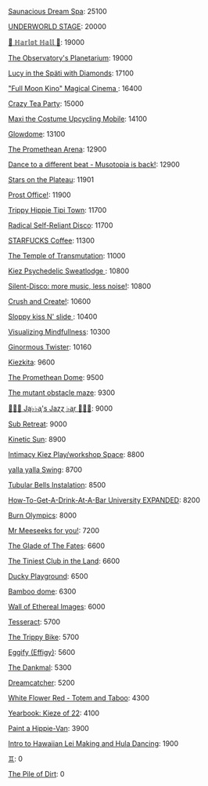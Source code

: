 [Saunacious Dream Spa](https://kiezburn.dreams.wtf/kiez-burn-2022/625156b9bff459002d4b0801): 25100

[UNDERWORLD STAGE](https://kiezburn.dreams.wtf/kiez-burn-2022/624b3b15bff459002d47560e): 20000

[🍑 ℍ𝕒𝕣𝕝𝕠𝕥 ℍ𝕒𝕝𝕝 🍑](https://kiezburn.dreams.wtf/kiez-burn-2022/625062fcbff459002d4a2279): 19000

[The Observatory's Planetarium](https://kiezburn.dreams.wtf/kiez-burn-2022/6251457dbff459002d4add81): 19000

[Lucy in the Späti with Diamonds](https://kiezburn.dreams.wtf/kiez-burn-2022/62417185bff459002d4579a3): 17100

[ "Full Moon Kino" Magical Cinema ](https://kiezburn.dreams.wtf/kiez-burn-2022/62502e40bff459002d49db0d): 16400

[Crazy Tea Party](https://kiezburn.dreams.wtf/kiez-burn-2022/624f3ec9bff459002d495da3): 15000

[Maxi the Costume Upcycling Mobile](https://kiezburn.dreams.wtf/kiez-burn-2022/625303b9bff459002d4e9647): 14100

[Glowdome](https://kiezburn.dreams.wtf/kiez-burn-2022/6253221dbff459002d4f33b8): 13100

[The Promethean Arena](https://kiezburn.dreams.wtf/kiez-burn-2022/62517552bff459002d4b2f4c): 12900

[Dance to a different beat - Musotopia is back!](https://kiezburn.dreams.wtf/kiez-burn-2022/6252a290bff459002d4cf22c): 12900

[Stars on the Plateau](https://kiezburn.dreams.wtf/kiez-burn-2022/62505020bff459002d4a0115): 11901

[Prost Office!](https://kiezburn.dreams.wtf/kiez-burn-2022/62506c97bff459002d4a291c): 11900

[Trippy Hippie Tipi Town](https://kiezburn.dreams.wtf/kiez-burn-2022/6250a340bff459002d4a86d2): 11700

[Radical Self-Reliant Disco](https://kiezburn.dreams.wtf/kiez-burn-2022/624c0e65bff459002d47ad27): 11700

[STARFUCKS Coffee](https://kiezburn.dreams.wtf/kiez-burn-2022/62525edebff459002d4c88e4): 11300

[The Temple of Transmutation](https://kiezburn.dreams.wtf/kiez-burn-2022/62499a8dbff459002d46e87a): 11000

[Kiez Psychedelic Sweatlodge ](https://kiezburn.dreams.wtf/kiez-burn-2022/6252c733bff459002d4d4e0a): 10800

[Silent-Disco: more music, less noise!](https://kiezburn.dreams.wtf/kiez-burn-2022/624f3aaabff459002d4950e4): 10800

[Crush and Create!](https://kiezburn.dreams.wtf/kiez-burn-2022/624f063abff459002d48ca8c): 10600

[Sloppy kiss N' slide ](https://kiezburn.dreams.wtf/kiez-burn-2022/62534fedbff459002d51406f): 10400

[Visualizing Mindfullness](https://kiezburn.dreams.wtf/kiez-burn-2022/625303cabff459002d4e980e): 10300

[Ginormous Twister](https://kiezburn.dreams.wtf/kiez-burn-2022/6251dd67bff459002d4c2197): 10160

[Kiezkita](https://kiezburn.dreams.wtf/kiez-burn-2022/625352d6bff459002d516cab): 9600

[The Promethean Dome](https://kiezburn.dreams.wtf/kiez-burn-2022/6250072fbff459002d49b341): 9500

[The mutant obstacle maze](https://kiezburn.dreams.wtf/kiez-burn-2022/623c3e06bff459002d44bed2): 9300

[🎹🎹🎹 Ją♭♭ᶏ's Jaɀɀ ♭ᶏr 🎹🎹🎹](https://kiezburn.dreams.wtf/kiez-burn-2022/625e8179bff459002d5eee75): 9000

[Sub Retreat](https://kiezburn.dreams.wtf/kiez-burn-2022/62533d5abff459002d500916): 9000

[Kinetic Sun](https://kiezburn.dreams.wtf/kiez-burn-2022/6252cb83bff459002d4d6b15): 8900

[Intimacy Kiez Play/workshop Space](https://kiezburn.dreams.wtf/kiez-burn-2022/62507577bff459002d4a4266): 8800

[yalla yalla Swing](https://kiezburn.dreams.wtf/kiez-burn-2022/6252f5d9bff459002d4e38f1): 8700

[Tubular Bells Instalation](https://kiezburn.dreams.wtf/kiez-burn-2022/624db933bff459002d4824be): 8500

[How-To-Get-A-Drink-At-A-Bar University EXPANDED](https://kiezburn.dreams.wtf/kiez-burn-2022/624ea014bff459002d486b47): 8200

[Burn Olympics](https://kiezburn.dreams.wtf/kiez-burn-2022/62389918bff459002d43f4a2): 8000

[Mr Meeseeks for you!](https://kiezburn.dreams.wtf/kiez-burn-2022/62589728bff459002d590988): 7200

[The Glade of The Fates](https://kiezburn.dreams.wtf/kiez-burn-2022/62514be0bff459002d4aff19): 6600

[The Tiniest Club in the Land](https://kiezburn.dreams.wtf/kiez-burn-2022/624c1864bff459002d47b77b): 6600

[Ducky Playground](https://kiezburn.dreams.wtf/kiez-burn-2022/62534b08bff459002d510123): 6500

[Bamboo dome](https://kiezburn.dreams.wtf/kiez-burn-2022/62442c02bff459002d461275): 6300

[Wall of Ethereal Images](https://kiezburn.dreams.wtf/kiez-burn-2022/624f316fbff459002d494699): 6000

[Tesseract](https://kiezburn.dreams.wtf/kiez-burn-2022/624ca260bff459002d47e5c8): 5700

[The Trippy Bike](https://kiezburn.dreams.wtf/kiez-burn-2022/622b5c82d875f9002daf63c2): 5700

[Eggify (Effigy)](https://kiezburn.dreams.wtf/kiez-burn-2022/62528776bff459002d4ca260): 5600

[The Dankmal](https://kiezburn.dreams.wtf/kiez-burn-2022/6252a27abff459002d4cf141): 5300

[Dreamcatcher](https://kiezburn.dreams.wtf/kiez-burn-2022/62532a41bff459002d4f5d2d): 5200

[White Flower Red - Totem and Taboo](https://kiezburn.dreams.wtf/kiez-burn-2022/624ee124bff459002d48a1c1): 4300

[Yearbook: Kieze of 22](https://kiezburn.dreams.wtf/kiez-burn-2022/625342a3bff459002d507320): 4100

[Paint a Hippie-Van](https://kiezburn.dreams.wtf/kiez-burn-2022/624e8e65bff459002d485e8a): 3900

[Intro to Hawaiian Lei Making and Hula Dancing](https://kiezburn.dreams.wtf/kiez-burn-2022/62533e56bff459002d5028f4): 1900

[♊︎](https://kiezburn.dreams.wtf/kiez-burn-2022/62525228bff459002d4c81cc): 0

[The Pile of Dirt](https://kiezburn.dreams.wtf/kiez-burn-2022/6234dd4fbff459002d42c5d9): 0

